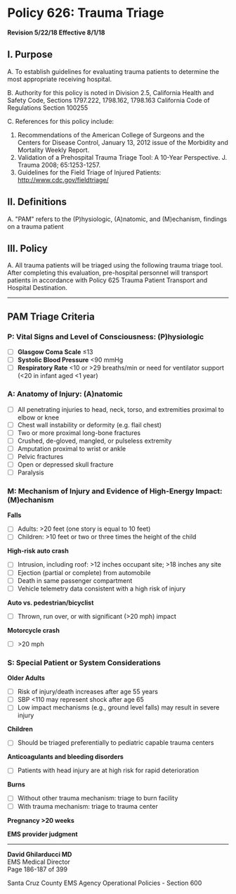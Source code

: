 # Policy 626: Trauma Triage

**Revision 5/22/18 Effective 8/1/18**

## I. Purpose
A. To establish guidelines for evaluating trauma patients to determine the most appropriate receiving hospital.

B. Authority for this policy is noted in Division 2.5, California Health and Safety Code, Sections 1797.222, 1798.162, 1798.163 California Code of Regulations Section 100255

C. References for this policy include:
   1. Recommendations of the American College of Surgeons and the Centers for Disease Control, January 13, 2012 issue of the Morbidity and Mortality Weekly Report.
   2. Validation of a Prehospital Trauma Triage Tool: A 10-Year Perspective. J. Trauma 2008; 65:1253-1257.
   3. Guidelines for the Field Triage of Injured Patients: http://www.cdc.gov/fieldtriage/

## II. Definitions
A. "PAM" refers to the (P)hysiologic, (A)natomic, and (M)echanism, findings on a trauma patient

## III. Policy
A. All trauma patients will be triaged using the following trauma triage tool. After completing this evaluation, pre-hospital personnel will transport patients in accordance with Policy 625 Trauma Patient Transport and Hospital Destination.

---

## PAM Triage Criteria

### P: Vital Signs and Level of Consciousness: (P)hysiologic

- ☐ **Glasgow Coma Scale** ≤13
- ☐ **Systolic Blood Pressure** <90 mmHg
- ☐ **Respiratory Rate** <10 or >29 breaths/min or need for ventilator support (<20 in infant aged <1 year)

### A: Anatomy of Injury: (A)natomic

- ☐ All penetrating injuries to head, neck, torso, and extremities proximal to elbow or knee
- ☐ Chest wall instability or deformity (e.g. flail chest)
- ☐ Two or more proximal long-bone fractures
- ☐ Crushed, de-gloved, mangled, or pulseless extremity
- ☐ Amputation proximal to wrist or ankle
- ☐ Pelvic fractures
- ☐ Open or depressed skull fracture
- ☐ Paralysis

### M: Mechanism of Injury and Evidence of High-Energy Impact: (M)echanism

**Falls**
- ☐ Adults: >20 feet (one story is equal to 10 feet)
- ☐ Children: >10 feet or two or three times the height of the child

**High-risk auto crash**
- ☐ Intrusion, including roof: >12 inches occupant site; >18 inches any site
- ☐ Ejection (partial or complete) from automobile
- ☐ Death in same passenger compartment
- ☐ Vehicle telemetry data consistent with a high risk of injury

**Auto vs. pedestrian/bicyclist**
- ☐ Thrown, run over, or with significant (>20 mph) impact

**Motorcycle crash**
- ☐ >20 mph

### S: Special Patient or System Considerations

**Older Adults**
- ☐ Risk of injury/death increases after age 55 years
- ☐ SBP <110 may represent shock after age 65
- ☐ Low impact mechanisms (e.g., ground level falls) may result in severe injury

**Children**
- ☐ Should be triaged preferentially to pediatric capable trauma centers

**Anticoagulants and bleeding disorders**
- ☐ Patients with head injury are at high risk for rapid deterioration

**Burns**
- ☐ Without other trauma mechanism: triage to burn facility
- ☐ With trauma mechanism: triage to trauma center

**Pregnancy >20 weeks**

**EMS provider judgment**

---

**David Ghilarducci MD**  
EMS Medical Director  
Page 186-187 of 399

Santa Cruz County EMS Agency Operational Policies - Section 600

